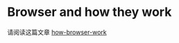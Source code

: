 # Browser and how they work

请阅读这篇文章 [how-browser-work](http://taligarsiel.com/Projects/howbrowserswork1.htm)